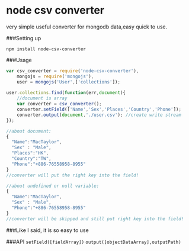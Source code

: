 # node csv converter
very simple useful converter for mongodb data,easy quick to use.

###Setting up
```
npm install node-csv-converter
```

###Usage

```javascript
var csv_converter = require('node-csv-converter'),
    mongojs = require('mongojs'),
    user = mongojs('User',['collections']);
  
user.collections.find(function(err,document){
    //document is array
    var converter = csv_converter();
    converter.setField(['Name','Sex','Places','Country','Phone']);
    converter.output(document,'./user.csv'); //create write stream
});

//about document:
{
  "Name":"MacTaylor",
  "Sex" : "Male",
  "Places":"HK",
  "Country":"TW",
  "Phone":"+886-76558958-8955"
}
//converter will put the right key into the field!

//about undefined or null variable:
{
  "Name":"MacTaylor",
  "Sex" : "Male",
  "Phone":"+886-76558958-8955"
}
//converter will be skipped and still put right key into the field!
```

###Like I said, it is so easy to use

###API
`setField([fieldArray])`
`output([objectDataArray],outputPath)`
